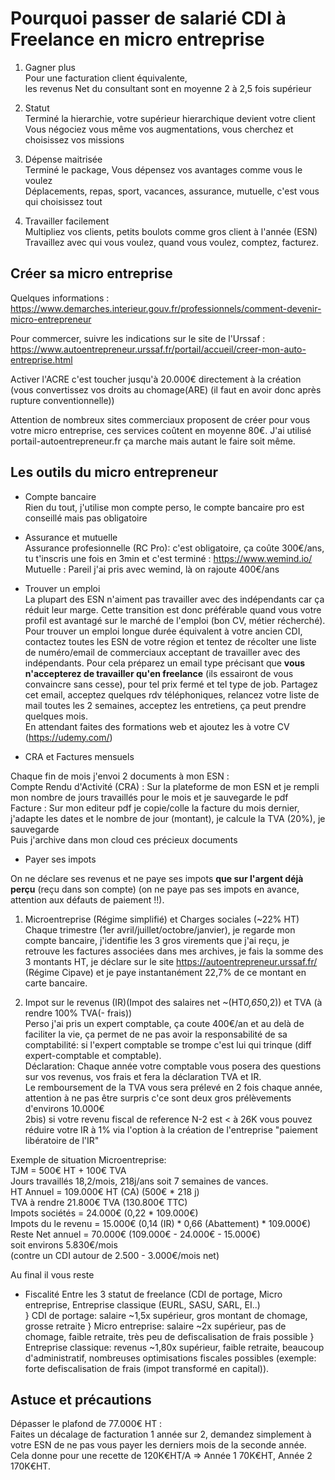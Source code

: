 # Pourquoi passer de salarié CDI à Freelance en micro entreprise

1) Gagner plus   
Pour une facturation client équivalente,   
les revenus Net du consultant sont en moyenne 2 à 2,5 fois supérieur

2) Statut   
Terminé la hierarchie, votre supérieur hierarchique devient votre client   
Vous négociez vous même vos augmentations, vous cherchez et choisissez vos missions

3) Dépense maitrisée    
Terminé le package, Vous dépensez vos avantages comme vous le voulez    
Déplacements, repas, sport, vacances, assurance, mutuelle, c'est vous qui choisissez tout

4) Travailler facilement   
Multipliez vos clients, petits boulots comme gros client à l'année (ESN)
Travaillez avec qui vous voulez, quand vous voulez, comptez, facturez.

## Créer sa micro entreprise
Quelques informations : https://www.demarches.interieur.gouv.fr/professionnels/comment-devenir-micro-entrepreneur  

Pour commercer, suivre les indications sur le site de l'Urssaf : https://www.autoentrepreneur.urssaf.fr/portail/accueil/creer-mon-auto-entreprise.html  

Activer l'ACRE c'est toucher jusqu'à 20.000€ directement à la création (vous convertissez vos droits au chomage(ARE) (il faut en avoir donc après rupture conventionnelle))

Attention de nombreux sites commerciaux proposent de créer pour vous votre micro entreprise, ces services coûtent en moyenne 80€. 
J'ai utilisé portail-autoentrepreneur.fr ça marche mais autant le faire soit même.

## Les outils du micro entrepreneur

- Compte bancaire   
Rien du tout, j'utilise mon compte perso, le compte bancaire pro est conseillé mais pas obligatoire

- Assurance et mutuelle   
Assurance profesionnelle (RC Pro): c'est obligatoire, ça coûte 300€/ans, tu t'inscris une fois en 3min et c'est terminé : https://www.wemind.io/    
Mutuelle : Pareil j'ai pris avec wemind, là on rajoute 400€/ans

- Trouver un emploi    
La plupart des ESN n'aiment pas travailler avec des indépendants car ça réduit leur marge. Cette transition est donc préférable quand vous votre profil est avantagé sur le marché de l'emploi (bon CV, métier récherché). Pour trouver un emploi longue durée équivalent à votre ancien CDI, contactez toutes les ESN de votre région et tentez de récolter une liste de numéro/email de commerciaux acceptant de travailler avec des indépendants. Pour cela préparez un email type précisant que **vous n'accepterez de travailler qu'en freelance** (ils essairont de vous convaincre sans cesse), pour tel prix fermé et tel type de job. Partagez cet email, acceptez quelques rdv téléphoniques, relancez votre liste de mail toutes les 2 semaines, acceptez les entretiens, ça peut prendre quelques mois.   
En attendant faites des formations web et ajoutez les à votre CV (https://udemy.com/)

- CRA et Factures mensuels    
<!-- **AJOUTER SCREENS** -->  
Chaque fin de mois j'envoi 2 documents à mon ESN :  
Compte Rendu d'Activité (CRA) : Sur la plateforme de mon ESN et je rempli mon nombre de jours travaillés pour le mois et je sauvegarde le pdf  
Facture : Sur mon editeur pdf je copie/colle la facture du mois dernier, j'adapte les dates et le nombre de jour (montant), je calcule la TVA (20%), je sauvegarde  
Puis j'archive dans mon cloud ces précieux documents

- Payer ses impots    
<!--**AJOUTER SCREEN** -->  
On ne déclare ses revenus et ne paye ses impots **que sur l'argent déjà perçu** (reçu dans son compte) (on ne paye pas ses impots en avance, attention aux défauts de paiement !!).

1) Microentreprise (Régime simplifié) et Charges sociales (~22% HT)   
Chaque trimestre (1er avril/juillet/octobre/janvier), je regarde mon compte bancaire, j'identifie les 3 gros virements que j'ai reçu, je retrouve les factures associées dans mes archives, je fais la somme des 3 montants HT, je déclare sur le site https://autoentrepreneur.urssaf.fr/ (Régime Cipave) et je paye instantanément 22,7% de ce montant en carte bancaire.  

2) Impot sur le revenus (IR)(Impot des salaires net ~(HT*0,65*0,2)) et TVA (à rendre 100% TVA(- frais))   
Perso j'ai pris un expert comptable, ça coute 400€/an et au delà de faciliter la vie, ça permet de ne pas avoir la responsabilité de sa comptabilité: si l'expert comptable se trompe c'est lui qui trinque (diff expert-comptable et comptable).     
Déclaration: Chaque année votre comptable vous posera des questions sur vos revenus, vos frais et fera la déclaration TVA et IR.     
Le remboursement de la TVA vous sera prélevé en 2 fois chaque année, attention à ne pas être surpris c'ce sont deux gros prélèvements d'environs 10.000€   
2bis) si votre revenu fiscal de reference N-2 est < à 26K vous pouvez réduire votre IR à 1% via l'option à la création de l'entreprise "paiement libératoire de l'IR"   

Exemple de situation Microentreprise:   
TJM = 500€ HT + 100€ TVA   
Jours travaillés 18,2/mois, 218j/ans soit 7 semaines de vances.   
HT Annuel = 109.000€ HT (CA) (500€ * 218 j)   
TVA à rendre 21.800€ TVA (130.800€ TTC)   
Impots sociétés = 24.000€ (0,22 * 109.000€)   
Impots du le revenu = 15.000€ (0,14 (IR) * 0,66 (Abattement) * 109.000€)   
Reste Net annuel = 70.000€ (109.000€ - 24.000€ - 15.000€)    
soit environs 5.830€/mois   
(contre un CDI autour de 2.500 - 3.000€/mois net)   

Au final il vous reste 
<!--AJOUTER DECLA ANONYMISE--->  
- Fiscalité
Entre les 3 statut de freelance (CDI de portage, Micro entreprise, Entreprise classique (EURL, SASU, SARL, EI..)  
} CDI de portage: salaire ~1,5x supérieur, gros montant de chomage, grosse retraite
} Micro entreprise: salaire ~2x supérieur, pas de chomage, faible retraite, très peu de defiscalisation de frais possible
} Entreprise classique: revenus ~1,80x supérieur, faible retraite, beaucoup d'administratif, nombreuses optimisations fiscales possibles (exemple: forte defiscalisation de frais (impot transformé en capital)).

## Astuce et précautions

Dépasser le plafond de 77.000€ HT :   
Faites un décalage de facturation 1 année sur 2, demandez simplement à votre ESN de ne pas vous payer les derniers mois de la seconde année. Cela donne pour une recette de 120K€HT/A => Année 1 70K€HT, Année 2 170K€HT.

